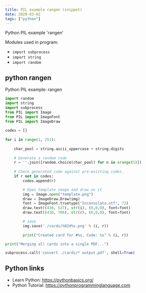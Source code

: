 ```yaml
---
title: PIL example rangen (snippet)
date: 2020-03-02
tags: ["python"]
---
```

Python PIL example 'rangen'


Modules used in program: 
* `import subprocess`
* `import string`
* `import random`

## python rangen

Python PIL example: rangen

```python
import random
import string
import subprocess
from PIL import Image
from PIL import ImageFont
from PIL import ImageDraw 
 
codes = []
 
for i in range(1, 251):
 
    char_pool = string.ascii_uppercase + string.digits
 
    # Generate a random code
    r = ''.join([random.choice(char_pool) for n in xrange(5)])
 
    # Check generated code against pre-existing codes.
    if r not in codes:
        codes.append(r)

        # Open template image and draw on it
        img = Image.open("template.png")
        draw = ImageDraw.Draw(img)  
        font = ImageFont.truetype("Inconsolata.otf", 72)
        draw.text((430, 527), str(i), (0,0,0), font=font)
        draw.text((430, 706), str(r), (0,0,0), font=font)

        # save 
        img.save('./cards/%02d%s.png' % (i, r))
 
        print("Created card for #%s, Code: %s" % (i, r))

print("Merging all cards into a single PDF...")

subprocess.call('convert ./cards/* output.pdf', shell=True)


```

## Python links

- Learn Python: https://pythonbasics.org/
- Python Tutorial: https://pythonprogramminglanguage.com
